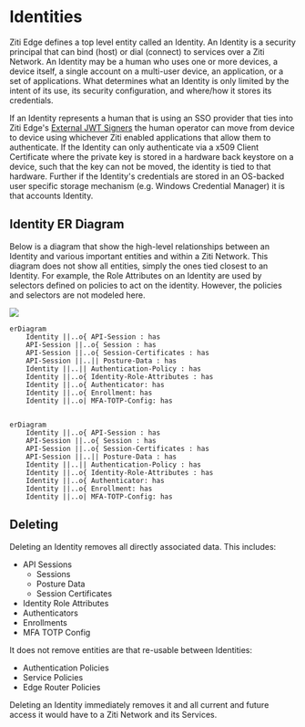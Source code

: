 
# Identities

Ziti Edge defines a top level entity called an Identity. An Identity is a security principal that can bind (host) or
dial (connect) to services over a Ziti Network. An Identity may be a human who uses one or more devices, a device
itself, a single account on a multi-user device, an application, or a set of applications. What determines what an
Identity is only limited by the intent of its use, its security configuration, and where/how it stores its credentials.

If an Identity represents a human that is using an SSO provider that ties into Ziti Edge's
[External JWT Signers](external-jwt-signers.md) the human operator can move from device to device using whichever Ziti
enabled applications that allow them to authenticate. If the Identity can only authenticate via a x509 Client
Certificate where the private key is stored in a hardware back keystore on a device, such that the key can not be moved,
the identity is tied to that hardware. Further if the Identity's credentials are stored in an OS-backed user specific
storage mechanism (e.g. Windows Credential Manager) it is that accounts Identity.


## Identity ER Diagram

Below is a diagram that show the high-level relationships between an Identity and various important entities and within
a Ziti Network. This diagram does not show all entities, simply the ones tied closest to an Identity. For example,
the Role Attributes on an Identity are used by selectors defined on policies to act on the identity. However, the 
policies and selectors are not modeled here.

[![](https://mermaid.ink/img/pako:eNqVkcFuwjAMhl8l8pnwALlVwCQO06rBMZfQuBCtTabEOVQN746rFa3bBNJ8sv98jn_ZIzTBIijAuHXmHE2vveDYW_TkaBClrNdhFFW9lwdMyQUvlLiY9IUt5Zn8FyU3GMm1rjGE6VlLKaIOiXJEuTVklugPq8xVmS6Twn9OE-rQuWZ42MBe7rV8Dx3Kiii6U_7l588-voeE-ITb-Ri6rmfxIVTE60slj2_HWm6Cb915QU6hvfawgh5jb5zlU43TmwY20KMGxak18UOD9lfm8qflZe6sY2OgWtMlXIHJFA6Db0BRzHiH5ovP1PUG3vuwIw)](https://mermaid.live/edit#pako:eNqVkcFuwjAMhl8l8pnwALlVwCQO06rBMZfQuBCtTabEOVQN746rFa3bBNJ8sv98jn_ZIzTBIijAuHXmHE2vveDYW_TkaBClrNdhFFW9lwdMyQUvlLiY9IUt5Zn8FyU3GMm1rjGE6VlLKaIOiXJEuTVklugPq8xVmS6Twn9OE-rQuWZ42MBe7rV8Dx3Kiii6U_7l588-voeE-ITb-Ri6rmfxIVTE60slj2_HWm6Cb915QU6hvfawgh5jb5zlU43TmwY20KMGxak18UOD9lfm8qflZe6sY2OgWtMlXIHJFA6Db0BRzHiH5ovP1PUG3vuwIw)

```mermaid
erDiagram
    Identity ||..o{ API-Session : has
    API-Session ||..o{ Session : has
    API-Session ||..o{ Session-Certificates : has
    API-Session ||..|| Posture-Data : has
    Identity ||..|| Authentication-Policy : has
    Identity ||..o{ Identity-Role-Attributes : has
    Identity ||..o{ Authenticator: has
    Identity ||..o{ Enrollment: has
    Identity ||..o| MFA-TOTP-Config: has
        

erDiagram
    Identity ||..o{ API-Session : has
    API-Session ||..o{ Session : has
    API-Session ||..o{ Session-Certificates : has
    API-Session ||..|| Posture-Data : has
    Identity ||..|| Authentication-Policy : has
    Identity ||..o{ Identity-Role-Attributes : has
    Identity ||..o{ Authenticator: has
    Identity ||..o{ Enrollment: has
    Identity ||..o| MFA-TOTP-Config: has
```

## Deleting

Deleting an Identity removes all directly associated data. This includes:

- API Sessions
  - Sessions
  - Posture Data
  - Session Certificates
- Identity Role Attributes
- Authenticators
- Enrollments
- MFA TOTP Config

It does not remove entities are that re-usable between Identities:

- Authentication Policies
- Service Policies
- Edge Router Policies

Deleting an Identity immediately removes it and all current and future access it would have to a Ziti Network and its
Services.